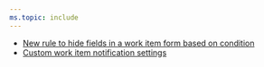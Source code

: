 ```yaml
---
ms.topic: include
---
```


- [New rule to hide fields in a work item form based on condition](#new-rule-to-hide-fields-in-a-work-item-form-based-on-condition)
- [Custom work item notification settings](#custom-work-item-notification-settings)